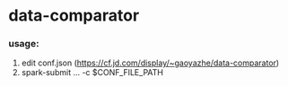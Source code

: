 # data-comparator

### usage:
1. edit conf.json (https://cf.jd.com/display/~gaoyazhe/data-comparator)
2. spark-submit ... -c $CONF_FILE_PATH